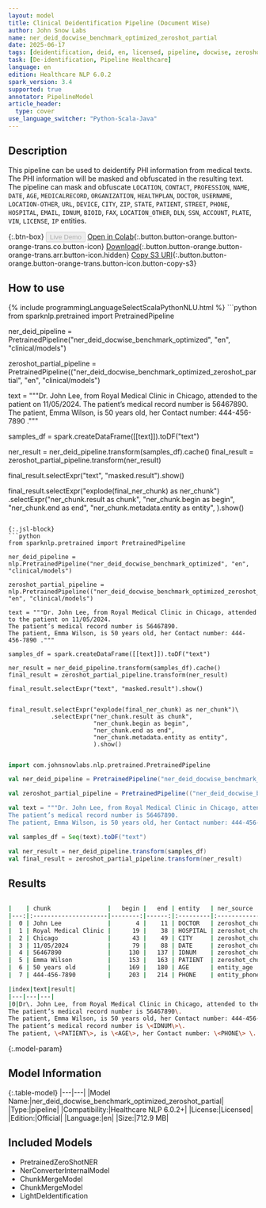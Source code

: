 ```yaml
---
layout: model
title: Clinical Deidentification Pipeline (Document Wise)
author: John Snow Labs
name: ner_deid_docwise_benchmark_optimized_zeroshot_partial
date: 2025-06-17
tags: [deidentification, deid, en, licensed, pipeline, docwise, zeroshot]
task: [De-identification, Pipeline Healthcare]
language: en
edition: Healthcare NLP 6.0.2
spark_version: 3.4
supported: true
annotator: PipelineModel
article_header:
  type: cover
use_language_switcher: "Python-Scala-Java"
---
```


## Description

This pipeline can be used to deidentify PHI information from medical texts. The PHI information will be masked and obfuscated in the resulting text.
The pipeline can mask and obfuscate `LOCATION`, `CONTACT`, `PROFESSION`, `NAME`, `DATE`, `AGE`, `MEDICALRECORD`, `ORGANIZATION`, `HEALTHPLAN`, `DOCTOR`, `USERNAME`,
`LOCATION-OTHER`, `URL`, `DEVICE`, `CITY`, `ZIP`, `STATE`, `PATIENT`, `STREET`, `PHONE`, `HOSPITAL`, `EMAIL`, `IDNUM`, `BIOID`, `FAX`, `LOCATION_OTHER`, `DLN`,
`SSN`, `ACCOUNT`, `PLATE`, `VIN`, `LICENSE`, `IP` entities.

{:.btn-box}
<button class="button button-orange" disabled>Live Demo</button>
[Open in Colab](https://colab.research.google.com/github/JohnSnowLabs/spark-nlp-workshop/blob/master/healthcare-nlp/07.0.Pretrained_Clinical_Pipelines.ipynb){:.button.button-orange.button-orange-trans.co.button-icon}
[Download](https://s3.amazonaws.com/auxdata.johnsnowlabs.com/clinical/models/ner_deid_docwise_benchmark_optimized_zeroshot_partial_en_6.0.2_3.4_1750197733762.zip){:.button.button-orange.button-orange-trans.arr.button-icon.hidden}
[Copy S3 URI](s3://auxdata.johnsnowlabs.com/clinical/models/ner_deid_docwise_benchmark_optimized_zeroshot_partial_en_6.0.2_3.4_1750197733762.zip){:.button.button-orange.button-orange-trans.button-icon.button-copy-s3}

## How to use



<div class="tabs-box" markdown="1">
{% include programmingLanguageSelectScalaPythonNLU.html %}
```python
from sparknlp.pretrained import PretrainedPipeline

ner_deid_pipeline = PretrainedPipeline("ner_deid_docwise_benchmark_optimized", "en", "clinical/models")

zeroshot_partial_pipeline = PretrainedPipeline(("ner_deid_docwise_benchmark_optimized_zeroshot_partial", "en", "clinical/models")

text = """Dr. John Lee, from Royal Medical Clinic in Chicago, attended to the patient on 11/05/2024.
The patient’s medical record number is 56467890.
The patient, Emma Wilson, is 50 years old, her Contact number: 444-456-7890 ."""

samples_df = spark.createDataFrame([[text]]).toDF("text")

ner_result = ner_deid_pipeline.transform(samples_df).cache()
final_result = zeroshot_partial_pipeline.transform(ner_result)

final_result.selectExpr("text", "masked.result").show()


final_result.selectExpr("explode(final_ner_chunk) as ner_chunk")\
            .selectExpr("ner_chunk.result as chunk", 
                        "ner_chunk.begin as begin",
                        "ner_chunk.end as end",
                        "ner_chunk.metadata.entity as entity",
                        ).show()

```

{:.jsl-block}
```python
from sparknlp.pretrained import PretrainedPipeline

ner_deid_pipeline = nlp.PretrainedPipeline("ner_deid_docwise_benchmark_optimized", "en", "clinical/models")

zeroshot_partial_pipeline = nlp.PretrainedPipeline(("ner_deid_docwise_benchmark_optimized_zeroshot_partial", "en", "clinical/models")

text = """Dr. John Lee, from Royal Medical Clinic in Chicago, attended to the patient on 11/05/2024.
The patient’s medical record number is 56467890.
The patient, Emma Wilson, is 50 years old, her Contact number: 444-456-7890 ."""

samples_df = spark.createDataFrame([[text]]).toDF("text")

ner_result = ner_deid_pipeline.transform(samples_df).cache()
final_result = zeroshot_partial_pipeline.transform(ner_result)

final_result.selectExpr("text", "masked.result").show()


final_result.selectExpr("explode(final_ner_chunk) as ner_chunk")\
            .selectExpr("ner_chunk.result as chunk", 
                        "ner_chunk.begin as begin",
                        "ner_chunk.end as end",
                        "ner_chunk.metadata.entity as entity",
                        ).show()

```
```scala

import com.johnsnowlabs.nlp.pretrained.PretrainedPipeline

val ner_deid_pipeline = PretrainedPipeline("ner_deid_docwise_benchmark_optimized", "en", "clinical/models")

val zeroshot_partial_pipeline = PretrainedPipeline(("ner_deid_docwise_benchmark_optimized_zeroshot_partial", "en", "clinical/models")

val text = """Dr. John Lee, from Royal Medical Clinic in Chicago, attended to the patient on 11/05/2024.
The patient’s medical record number is 56467890.
The patient, Emma Wilson, is 50 years old, her Contact number: 444-456-7890 ."""

val samples_df = Seq(text).toDF("text")

val ner_result = ner_deid_pipeline.transform(samples_df)
val final_result = zeroshot_partial_pipeline.transform(ner_result)

```
</div>

## Results

```bash

|    | chunk                |   begin |   end | entity   | ner_source     |
|---:|:---------------------|--------:|------:|:---------|:---------------|
|  0 | John Lee             |       4 |    11 | DOCTOR   | zeroshot_chunk |
|  1 | Royal Medical Clinic |      19 |    38 | HOSPITAL | zeroshot_chunk |
|  2 | Chicago              |      43 |    49 | CITY     | zeroshot_chunk |
|  3 | 11/05/2024           |      79 |    88 | DATE     | zeroshot_chunk |
|  4 | 56467890             |     130 |   137 | IDNUM    | zeroshot_chunk |
|  5 | Emma Wilson          |     153 |   163 | PATIENT  | zeroshot_chunk |
|  6 | 50 years old         |     169 |   180 | AGE      | entity_age     |
|  7 | 444-456-7890         |     203 |   214 | PHONE    | entity_phone   |

|index|text|result|
|---|---|---|
|0|Dr\. John Lee, from Royal Medical Clinic in Chicago, attended to the patient on 11/05/2024\.
The patient’s medical record number is 56467890\.
The patient, Emma Wilson, is 50 years old, her Contact number: 444-456-7890 \.|Dr\. \<DOCTOR\>, from \<HOSPITAL\> in \<CITY\>, attended to the patient on \<DATE\>\.
The patient’s medical record number is \<IDNUM\>\.
The patient, \<PATIENT\>, is \<AGE\>, her Contact number: \<PHONE\> \.|

```

{:.model-param}
## Model Information

{:.table-model}
|---|---|
|Model Name:|ner_deid_docwise_benchmark_optimized_zeroshot_partial|
|Type:|pipeline|
|Compatibility:|Healthcare NLP 6.0.2+|
|License:|Licensed|
|Edition:|Official|
|Language:|en|
|Size:|712.9 MB|

## Included Models

- PretrainedZeroShotNER
- NerConverterInternalModel
- ChunkMergeModel
- ChunkMergeModel
- LightDeIdentification
